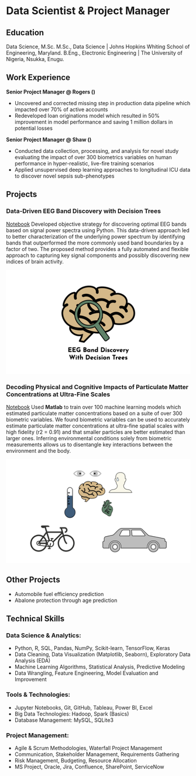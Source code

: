 # Data Scientist & Project Manager

## Education
Data Science, M.Sc. 
M.Sc., Data Science | Johns Hopkins Whiting School of Engineering, Maryland. 
B.Eng., Electronic Engineering | The University of Nigeria, Nsukka, Enugu.

## Work Experience
**Senior Project Manager @ Rogers ()**
- Uncovered and corrected missing step in production data pipeline which impacted over 70% of active accounts
- Redeveloped loan originations model which resulted in 50% improvement in model performance and saving 1 million dollars in potential losses

**Senior Project Manager @ Shaw ()**
- Conducted data collection, processing, and analysis for novel study evaluating the impact of over 300 biometrics variables on human performance in hyper-realistic, live-fire training scenarios
- Applied unsupervised deep learning approaches to longitudinal ICU data to discover novel sepsis sub-phenotypes

## Projects
### Data-Driven EEG Band Discovery with Decision Trees
[Notebook](https://www.github.com/ujuayoku/portfolio/)
Developed objective strategy for discovering optimal EEG bands based on signal power spectra using Python. This data-driven approach led to better characterization of the underlying power spectrum by identifying bands that outperformed the more commonly used band boundaries by a factor of two. The proposed method provides a fully automated and flexible approach to capturing key signal components and possibly discovering new indices of brain activity.

![EEG Band Discovery](/assets/images/eeg_band_discovery.jpeg)

### Decoding Physical and Cognitive Impacts of Particulate Matter Concentrations at Ultra-Fine Scales
[Notebook](https://www.github.com/ujuayoku/portfolio/)
Used **Matlab** to train over 100 machine learning models which estimated particulate matter concentrations based on a suite of over 300 biometric variables. We found biometric variables can be used to accurately estimate particulate matter concentrations at ultra-fine spatial scales with high fidelity (r2 = 0.91) and that smaller particles are better estimated than larger ones. Inferring environmental conditions solely from biometric measurements allows us to disentangle key interactions between the environment and the body.

![Bike Study](/assets/images/bike_study.jpeg)

## Other Projects
- Automobile fuel efficiency prediction
- Abalone protection through age prediction
  
## Technical Skills
### Data Science & Analytics:
- Python, R, SQL, Pandas, NumPy, Scikit-learn, TensorFlow, Keras
- Data Cleaning, Data Visualization (Matplotlib, Seaborn), Exploratory Data Analysis (EDA)
- Machine Learning Algorithms, Statistical Analysis, Predictive Modeling
- Data Wrangling, Feature Engineering, Model Evaluation and Improvement

### Tools & Technologies:
- Jupyter Notebooks, Git, GitHub, Tableau, Power BI, Excel
- Big Data Technologies: Hadoop, Spark (Basics)
- Database Management: MySQL, SQLite3

### Project Management:
- Agile & Scrum Methodologies, Waterfall Project Management
- Communication, Stakeholder Management, Requirements Gathering
- Risk Management, Budgeting, Resource Allocation
- MS Project, Oracle, Jira, Confluence, SharePoint, ServiceNow
